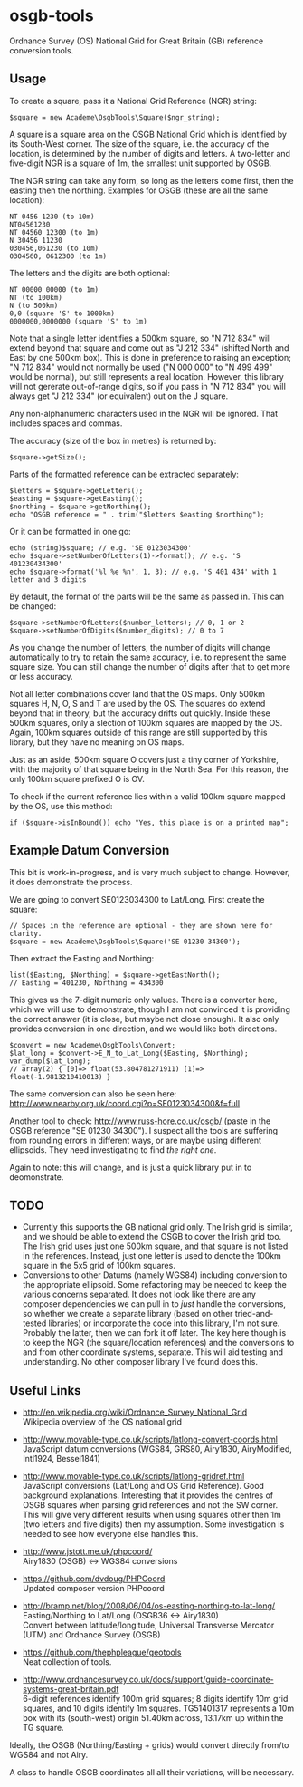 osgb-tools
==========

Ordnance Survey (OS) National Grid for Great Britain (GB) reference conversion tools.

Usage
-----

To create a square, pass it a National Grid Reference (NGR) string:

    $square = new Academe\OsgbTools\Square($ngr_string);

A square is a square area on the OSGB National Grid which is identified by its South-West corner. The size of the
square, i.e. the accuracy of the location, is determined by the number of digits and letters. A two-letter
and five-digit NGR is a square of 1m, the smallest unit supported by OSGB.

The NGR string can take any form, so long as the letters come first, then the easting then the northing.
Examples for OSGB (these are all the same location):

    NT 0456 1230 (to 10m)
    NT04561230
    NT 04560 12300 (to 1m)
    N 30456 11230
    030456,061230 (to 10m)
    0304560, 0612300 (to 1m)

The letters and the digits are both optional:

    NT 00000 00000 (to 1m)
    NT (to 100km)
    N (to 500km)
    0,0 (square 'S' to 1000km)
    0000000,0000000 (square 'S' to 1m)

Note that a single letter identifies a 500km square, so "N 712 834" will extend beyond that square and
come out as "J 212 334" (shifted North and East by one 500km box). This is done in preference to
raising an exception; "N 712 834" would not normally be used ("N 000 000" to "N 499 499" would be normal),
but still represents a real location. However, this library will not gererate out-of-range digits, so if
you pass in "N 712 834" you will always get "J 212 334" (or equivalent) out on the J square.

Any non-alphanumeric characters used in the NGR will be ignored. That includes spaces and commas.

The accuracy (size of the box in metres) is returned by:

    $square->getSize();
    
Parts of the formatted reference can be extracted separately:

    $letters = $square->getLetters();
    $easting = $square->getEasting();
    $northing = $square->getNorthing();
    echo "OSGB reference = " . trim("$letters $easting $northing");
    
Or it can be formatted in one go:

    echo (string)$square; // e.g. 'SE 0123034300'
    echo $square->setNumberOfLetters(1)->format(); // e.g. 'S 401230434300'
    echo $square->format('%l %e %n', 1, 3); // e.g. 'S 401 434' with 1 letter and 3 digits

By default, the format of the parts will be the same as passed in. This can be changed:

    $square->setNumberOfLetters($number_letters); // 0, 1 or 2
    $square->setNumberOfDigits($number_digits); // 0 to 7

As you change the number of letters, the number of digits will change automatically to try to
retain the same accuracy, i.e. to represent the same square size. You can still change the
number of digits after that to get more or less accuracy.

Not all letter combinations cover land that the OS maps. Only 500km squares H, N, O, S and T
are used by the OS. The squares do extend beyond that in theory, but the accuracy drifts out quickly.
Inside these 500km squares, only a slection of 100km squares are mapped by the OS. Again, 100km
squares outside of this range are still supported by this library, but they have no meaning on
OS maps.

Just as an aside, 500km square O covers just a tiny corner of Yorkshire, with the majority
of that square being in the North Sea. For this reason, the only 100km square prefixed O is
OV.

To check if the current reference lies within a valid 100km square mapped by the OS, use this
method:

    if ($square->isInBound()) echo "Yes, this place is on a printed map";

Example Datum Conversion
------------------------

This bit is work-in-progress, and is very much subject to change. However, it does demonstrate the process.

We are going to convert SE0123034300 to Lat/Long. First create the square:

    // Spaces in the reference are optional - they are shown here for clarity.
    $square = new Academe\OsgbTools\Square('SE 01230 34300');
    
Then extract the Easting and Northing:

    list($Easting, $Northing) = $square->getEastNorth();
    // Easting = 401230, Northing = 434300
    
This gives us the 7-digit numeric only values. There is a converter here, which we will use to demonstrate,
though I am not convinced it is providing the correct answer (it is close, but maybe not close enough). It
also only provides conversion in one direction, and we would like both directions.

    $convert = new Academe\OsgbTools\Convert;
    $lat_long = $convert->E_N_to_Lat_Long($Easting, $Northing);
    var_dump($lat_long);
    // array(2) { [0]=> float(53.804781271911) [1]=> float(-1.9813210410013) }
    
The same conversion can also be seen here: http://www.nearby.org.uk/coord.cgi?p=SE0123034300&f=full

Another tool to check: http://www.russ-hore.co.uk/osgb/ (paste in the OSGB reference "SE 01230 34300"). I suspect all the tools are suffering from rounding errors in different ways, or are maybe using different ellipsoids. They need
investigating to find *the right one*.

Again to note: this will change, and is just a quick library put in to deomonstrate.

TODO
----

* Currently this supports the GB national grid only. The Irish grid is similar, and we should be
  able to extend the OSGB to cover the Irish grid too. The Irish grid uses just one 500km square,
  and that square is not listed in the references. Instead, just one letter is used to denote the
  100km square in the 5x5 grid of 100km squares.
* Conversions to other Datums (namely WGS84) including conversion to the appropriate ellipsoid.
  Some refactoring may be needed to keep the various concerns separated. It does not look like there
  are any composer dependencies we can pull in to *just* handle the conversions, so whether we
  create a separate library (based on other tried-and-tested libraries) or incorporate the code into
  this library, I'm not sure. Probably the latter, then we can fork it off later. The key here
  though is to keep the NGR (the square/location references) and the conversions to and from other
  coordinate systems, separate. This will aid testing and understanding.
  No other composer library I've found does this.

Useful Links
------------

* http://en.wikipedia.org/wiki/Ordnance_Survey_National_Grid  
  Wikipedia overview of the OS national grid

* http://www.movable-type.co.uk/scripts/latlong-convert-coords.html  
  JavaScript datum conversions (WGS84, GRS80, Airy1830, AiryModified, Intl1924, Bessel1841)

* http://www.movable-type.co.uk/scripts/latlong-gridref.html  
  JavaScript conversions (Lat/Long and OS Grid Reference). Good background explanations. Interesting that it
  provides the centres of OSGB squares when parsing grid references and not the SW corner. This will give
  very different results when using squares other then 1m (two letters and five digits) then my assumption.
  Some investigation is needed to see how everyone else handles this.

* http://www.jstott.me.uk/phpcoord/  
  Airy1830 (OSGB) <-> WGS84 conversions

* https://github.com/dvdoug/PHPCoord  
  Updated composer version PHPcoord

* http://bramp.net/blog/2008/06/04/os-easting-northing-to-lat-long/  
  Easting/Northing to Lat/Long (OSGB36 <-> Airy1830)  
  Convert between latitude/longitude, Universal Transverse Mercator (UTM)
  and Ordnance Survey (OSGB)

* https://github.com/thephpleague/geotools  
  Neat collection of tools.

* http://www.ordnancesurvey.co.uk/docs/support/guide-coordinate-systems-great-britain.pdf  
  6-digit references identify 100m grid squares;
  8 digits identify 10m grid squares, and 10 digits identify 1m squares.
  TG51401317 represents a 10m box with its (south-west) origin 51.40km across,
  13.17km up within the TG square.

Ideally, the OSGB (Northing/Easting + grids) would convert directly from/to WGS84 and not Airy.

A class to handle OSGB coordinates all all their variations, will be necessary.

